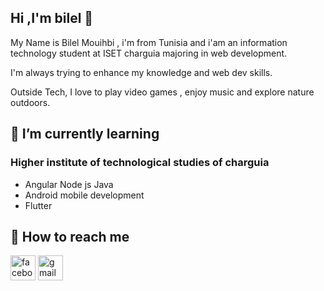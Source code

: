 ##  Hi ,I'm bilel :wave: 

My Name is Bilel Mouihbi , i'm from Tunisia and 
i'am an information technology student at ISET charguia majoring in web development.<br>


I'm always trying  to enhance my knowledge and web dev skills.<br>


Outside Tech, I love to play video games , enjoy music and explore nature outdoors.

## 🌱 I’m currently learning 
### Higher institute of technological studies of charguia 
- Angular Node js Java
- Android mobile development
- Flutter
## :postbox: How to reach me 

[<img src='https://cdn.jsdelivr.net/npm/simple-icons@3.0.1/icons/facebook.svg' alt='facebook' height='40'>](https://www.facebook.com/https://www.facebook.com/MADARA1K.69/) 
[<img src='https://cdn.jsdelivr.net/npm/simple-icons@3.0.1/icons/gmail.svg' alt='gmail' height='40'>](mailto:mwihbib@gmail.com) 

